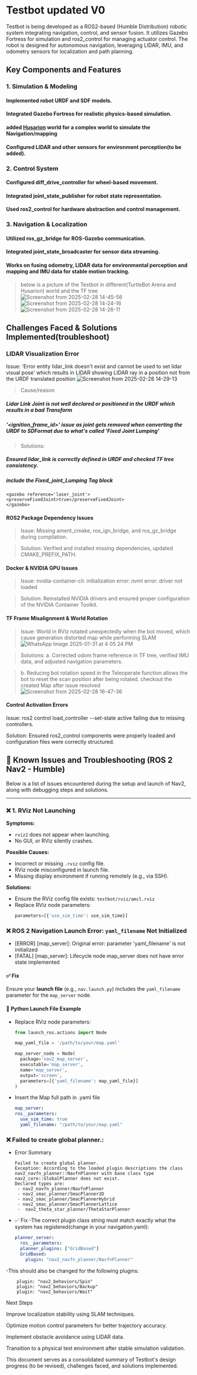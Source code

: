 # Testbot updated V0

Testbot is being developed as a ROS2-based (Humble Distribution) robotic system integrating navigation, control, and sensor fusion. It utilizes Gazebo Fortress for simulation and ros2_control for managing actuator control. The robot is designed for autonomous navigation, leveraging LIDAR, IMU, and odometry sensors for localization and path planning.

## Key Components and Features

### 1. Simulation & Modeling

  #### Implemented robot URDF and SDF models.

 #### Integrated Gazebo Fortress for realistic physics-based simulation.
 #### added [Husarion](https://husarion.com/tutorials/howtostart/rosbotxl-quick-start/) world for a complex world to simulate the Navigation/mapping

#### Configured LIDAR and other sensors for environment perception(to be added).

### 2. Control System

#### Configured diff_drive_controller for wheel-based movement.

#### Integrated joint_state_publisher for robot state representation.

#### Used ros2_control for hardware abstraction and control management.

### 3. Navigation & Localization

#### Utilized ros_gz_bridge for ROS-Gazebo communication.

#### Integrated joint_state_broadcaster for sensor data streaming.

#### Works on fusing odometry, LIDAR data for environmental perception and mapping and IMU data for stable motion tracking.

> below is a picture of the Testbot in different(TurtleBot Arena and Husarion) world and the TF tree
![Screenshot from 2025-02-28 14-45-56](https://github.com/user-attachments/assets/fa275afd-6fe1-4251-8eb2-502beef356f6)
![Screenshot from 2025-02-28 14-24-16](https://github.com/user-attachments/assets/26ac0b15-961a-4dd8-9d2d-2f8a9f808fb3)![Screenshot from 2025-02-28 14-26-11](https://github.com/user-attachments/assets/4479aa42-eeda-4079-b791-50568485f316)


## Challenges Faced & Solutions Implemented(troubleshoot)

### LIDAR Visualization Error

Issue: 'Error entity lidar_link doesn't exist and cannot be used to set lidar visual pose' which results in LIDAR showing LIDAR ray in a position not from the URDF translated position
![Screenshot from 2025-02-28 14-29-13](https://github.com/user-attachments/assets/b3c83e36-0250-4c98-bad1-50bb0546a82d)

> Cause/reason
##### Lidar Link Joint is not well declared or positioned in the URDF which results in a bad Transform
##### '<ignition_frame_id>' issue as joint gets removed when converting the URDF to SDFormat due to what's called 'Fixed Joint Lumping'
> Solutions: 
##### Ensured lidar_link is correctly defined in URDF and checked TF tree consistency.
#####  include the Fixed_joint_Lumping Tag block 
    <gazebo reference='laser_joint'>       
    <preserveFixedJoint>true</preserveFixedJoint>
    </gazebo>

#### ROS2 Package Dependency Issues

> Issue: Missing ament_cmake, ros_ign_bridge, and ros_gz_bridge during compilation.

>Solution: Verified and installed missing dependencies, updated CMAKE_PREFIX_PATH.

#### Docker & NVIDIA GPU Issues

>Issue: nvidia-container-cli: initialization error: nvml error: driver not loaded

>Solution: Reinstalled NVIDIA drivers and ensured proper configuration of the NVIDIA Container Toolkit.

#### TF Frame Misalignment & World Rotation

> Issue: World in RViz rotated unexpectedly when the bot moved, which cause generation distorted map while performing SLAM
![WhatsApp Image 2025-01-31 at 4 05 24 PM](https://github.com/user-attachments/assets/09e742e6-99db-4a75-93c8-2361319d9a77)


>Solutions:
> a. Corrected odom frame reference in TF tree, verified IMU data, and adjusted navigation parameters.

> b. Reducing bot rotation speed in the Teleoperate function allows the bot to reset the scan position after being rotated.
> checkout the created Map after issue resolved
![Screenshot from 2025-02-28 16-47-36](https://github.com/user-attachments/assets/4e8abd2e-03ae-41ec-b404-2a82de2e6a18)


#### Control Activation Errors

Issue: ros2 control load_controller --set-state active failing due to missing controllers.

Solution: Ensured ros2_control components were properly loaded and configuration files were correctly structured.

## 🐞 Known Issues and Troubleshooting (ROS 2 Nav2 - Humble)

Below is a list of issues encountered during the setup and launch of Nav2, along with debugging steps and solutions.

---

### ❌ 1. RViz Not Launching

**Symptoms:**
- `rviz2` does not appear when launching.
- No GUI, or RViz silently crashes.

**Possible Causes:**
- Incorrect or missing `.rviz` config file.
- RViz node misconfigured in launch file.
- Missing display environment if running remotely (e.g., via SSH).

**Solutions:**
- Ensure the RViz config file exists: `testbot/rviz/amcl.rviz`
- Replace RViz node parameters:
  ```python
  parameters=[{'use_sim_time': use_sim_time}]
  
### ❌ ROS 2 Navigation Launch Error: `yaml_filename` Not Initialized

- [ERROR] [map_server]: Original error: parameter 'yaml_filename' is not initialized
- [FATAL] [map_server]: Lifecycle node map_server does not have error state implemented

#### ✅ Fix

Ensure your **launch file** (e.g., `nav.launch.py`) includes the `yaml_filename` parameter for the `map_server` node.

#### 🔧 Python Launch File Example

- Replace RViz node parameters:
  ```python
  from launch_ros.actions import Node

  map_yaml_file = '/path/to/your/map.yaml'

  map_server_node = Node(
    package='nav2_map_server',
    executable='map_server',
    name='map_server',
    output='screen',
    parameters=[{'yaml_filename': map_yaml_file}]
  )
- Insert the Map full path in .yaml file
  ```yaml
  map_server:
  ros__parameters:
    use_sim_time: true
    yaml_filename: "/path/to/your/map.yaml"
### ❌ Failed to create global planner.:

* Error Summary
  ```vbnet
  Failed to create global planner.
  Exception: According to the loaded plugin descriptions the class nav2_navfn_planner::NavfnPlanner with base class type nav2_core::GlobalPlanner does not exist.
  Declared types are: 
   - nav2_navfn_planner/NavfnPlanner 
   - nav2_smac_planner/SmacPlanner2D 
   - nav2_smac_planner/SmacPlannerHybrid 
   - nav2_smac_planner/SmacPlannerLattice 
   -  nav2_theta_star_planner/ThetaStarPlanner
 *  ✅ Fix
  -The correct plugin class string must match exactly what the system has registered(change in your navigation.yaml):
    ```yaml
    planner_server:
      ros__parameters:
      planner_plugins: ["GridBased"]
      GridBased:
        plugin: "nav2_navfn_planner/NavfnPlanner"
    
  -This should also be changed for the following plugins:
    
        plugin: "nav2_behaviors/Spin"
        plugin: "nav2_behaviors/Backup"
        plugin: "nav2_behaviors/Wait"
   
    
  
Next Steps

Improve localization stability using SLAM techniques.

Optimize motion control parameters for better trajectory accuracy.

Implement obstacle avoidance using LIDAR data.

Transition to a physical test environment after stable simulation validation.

This document serves as a consolidated summary of Testbot's design progress (to be revised), challenges faced, and solutions implemented.


